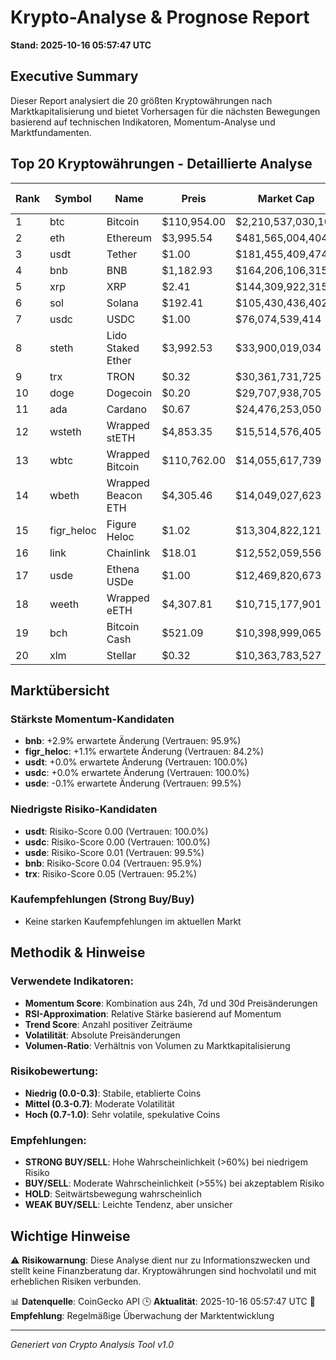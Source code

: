 # Krypto-Analyse & Prognose Report
**Stand: 2025-10-16 05:57:47 UTC**

## Executive Summary

Dieser Report analysiert die 20 größten Kryptowährungen nach Marktkapitalisierung und bietet Vorhersagen für die nächsten Bewegungen basierend auf technischen Indikatoren, Momentum-Analyse und Marktfundamenten.

## Top 20 Kryptowährungen - Detaillierte Analyse

|   Rank | Symbol     | Name               | Preis       | Market Cap         | Wahrscheinlichkeit ↑   | Wahrscheinlichkeit ↓   | Seitwärts   | Erwartete Änderung   | Empfehlung   | Vertrauen   |
|--------|------------|--------------------|-------------|--------------------|------------------------|------------------------|-------------|----------------------|--------------|-------------|
|      1 | btc        | Bitcoin            | $110,954.00 | $2,210,537,030,104 | 35.7%                  | 42.9%                  | 21.4%       | -2.2%                | WEAK SELL    | 93.2%       |
|      2 | eth        | Ethereum           | $3,995.54   | $481,565,004,404   | 26.7%                  | 53.3%                  | 20.0%       | -3.8%                | WEAK SELL    | 86.3%       |
|      3 | usdt       | Tether             | $1.00       | $181,455,409,474   | 43.3%                  | 36.7%                  | 20.0%       | +0.0%                | WEAK BUY     | 100.0%      |
|      4 | bnb        | BNB                | $1,182.93   | $164,206,106,315   | 46.7%                  | 33.3%                  | 20.0%       | +2.9%                | WEAK BUY     | 95.9%       |
|      5 | xrp        | XRP                | $2.41       | $144,309,922,315   | 26.7%                  | 53.3%                  | 20.0%       | -6.0%                | WEAK SELL    | 81.5%       |
|      6 | sol        | Solana             | $192.41     | $105,430,436,402   | 26.7%                  | 53.3%                  | 20.0%       | -6.1%                | WEAK SELL    | 70.9%       |
|      7 | usdc       | USDC               | $1.00       | $76,074,539,414    | 43.3%                  | 36.7%                  | 20.0%       | +0.0%                | WEAK BUY     | 100.0%      |
|      8 | steth      | Lido Staked Ether  | $3,992.53   | $33,900,019,034    | 26.7%                  | 53.3%                  | 20.0%       | -3.8%                | WEAK SELL    | 86.1%       |
|      9 | trx        | TRON               | $0.32       | $30,361,731,725    | 35.7%                  | 42.9%                  | 21.4%       | -1.8%                | WEAK SELL    | 95.2%       |
|     10 | doge       | Dogecoin           | $0.20       | $29,707,938,705    | 26.7%                  | 53.3%                  | 20.0%       | -8.0%                | WEAK SELL    | 80.4%       |
|     11 | ada        | Cardano            | $0.67       | $24,476,253,050    | 26.7%                  | 53.3%                  | 20.0%       | -6.9%                | WEAK SELL    | 79.3%       |
|     12 | wsteth     | Wrapped stETH      | $4,853.35   | $15,514,576,405    | 26.7%                  | 53.3%                  | 20.0%       | -3.8%                | WEAK SELL    | 85.9%       |
|     13 | wbtc       | Wrapped Bitcoin    | $110,762.00 | $14,055,617,739    | 35.7%                  | 42.9%                  | 21.4%       | -2.3%                | WEAK SELL    | 92.1%       |
|     14 | wbeth      | Wrapped Beacon ETH | $4,305.46   | $14,049,027,623    | 26.7%                  | 53.3%                  | 20.0%       | -3.9%                | WEAK SELL    | 86.3%       |
|     15 | figr_heloc | Figure Heloc       | $1.02       | $13,304,822,121    | 42.9%                  | 35.7%                  | 21.4%       | +1.1%                | WEAK BUY     | 84.2%       |
|     16 | link       | Chainlink          | $18.01      | $12,552,059,556    | 26.7%                  | 53.3%                  | 20.0%       | -7.3%                | WEAK SELL    | 74.2%       |
|     17 | usde       | Ethena USDe        | $1.00       | $12,469,820,673    | 35.7%                  | 42.9%                  | 21.4%       | -0.1%                | WEAK SELL    | 99.5%       |
|     18 | weeth      | Wrapped eETH       | $4,307.81   | $10,715,177,901    | 26.7%                  | 53.3%                  | 20.0%       | -3.8%                | WEAK SELL    | 86.2%       |
|     19 | bch        | Bitcoin Cash       | $521.09     | $10,398,999,065    | 26.7%                  | 53.3%                  | 20.0%       | -3.9%                | WEAK SELL    | 86.8%       |
|     20 | xlm        | Stellar            | $0.32       | $10,363,783,527    | 26.7%                  | 53.3%                  | 20.0%       | -5.2%                | WEAK SELL    | 80.4%       |

## Marktübersicht

### Stärkste Momentum-Kandidaten
- **bnb**: +2.9% erwartete Änderung (Vertrauen: 95.9%)
- **figr_heloc**: +1.1% erwartete Änderung (Vertrauen: 84.2%)
- **usdt**: +0.0% erwartete Änderung (Vertrauen: 100.0%)
- **usdc**: +0.0% erwartete Änderung (Vertrauen: 100.0%)
- **usde**: -0.1% erwartete Änderung (Vertrauen: 99.5%)


### Niedrigste Risiko-Kandidaten
- **usdt**: Risiko-Score 0.00 (Vertrauen: 100.0%)
- **usdc**: Risiko-Score 0.00 (Vertrauen: 100.0%)
- **usde**: Risiko-Score 0.01 (Vertrauen: 99.5%)
- **bnb**: Risiko-Score 0.04 (Vertrauen: 95.9%)
- **trx**: Risiko-Score 0.05 (Vertrauen: 95.2%)


### Kaufempfehlungen (Strong Buy/Buy)
- Keine starken Kaufempfehlungen im aktuellen Markt


## Methodik & Hinweise

### Verwendete Indikatoren:
- **Momentum Score**: Kombination aus 24h, 7d und 30d Preisänderungen
- **RSI-Approximation**: Relative Stärke basierend auf Momentum
- **Trend Score**: Anzahl positiver Zeiträume
- **Volatilität**: Absolute Preisänderungen
- **Volumen-Ratio**: Verhältnis von Volumen zu Marktkapitalisierung

### Risikobewertung:
- **Niedrig (0.0-0.3)**: Stabile, etablierte Coins
- **Mittel (0.3-0.7)**: Moderate Volatilität
- **Hoch (0.7-1.0)**: Sehr volatile, spekulative Coins

### Empfehlungen:
- **STRONG BUY/SELL**: Hohe Wahrscheinlichkeit (>60%) bei niedrigem Risiko
- **BUY/SELL**: Moderate Wahrscheinlichkeit (>55%) bei akzeptablem Risiko
- **HOLD**: Seitwärtsbewegung wahrscheinlich
- **WEAK BUY/SELL**: Leichte Tendenz, aber unsicher

## Wichtige Hinweise

⚠️ **Risikowarnung**: Diese Analyse dient nur zu Informationszwecken und stellt keine Finanzberatung dar. Kryptowährungen sind hochvolatil und mit erheblichen Risiken verbunden.

📊 **Datenquelle**: CoinGecko API
🕒 **Aktualität**: 2025-10-16 05:57:47 UTC
🔄 **Empfehlung**: Regelmäßige Überwachung der Marktentwicklung

---
*Generiert von Crypto Analysis Tool v1.0*
